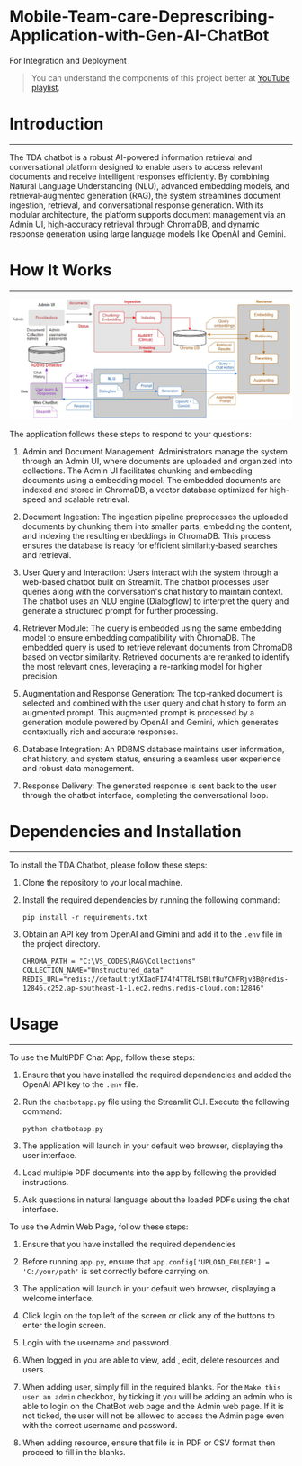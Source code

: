 # Mobile-Team-care-Deprescribing-Application-with-Gen-AI-ChatBot
For Integration and Deployment

> You can understand the components of this project better at [YouTube playlist](https://www.youtube.com/watch?v=T-D1OfcDW1M&list=PLEJnINKHyZIBZZxkSNafHQMDdg5Lf3O3W&pp=gAQB).

# Introduction
------------
The TDA chatbot is a robust AI-powered information retrieval and conversational platform designed to enable users to access relevant documents and receive intelligent responses efficiently. By combining Natural Language Understanding (NLU), advanced embedding models, and retrieval-augmented generation (RAG), the system streamlines document ingestion, retrieval, and conversational response generation. With its modular architecture, the platform supports document management via an Admin UI, high-accuracy retrieval through ChromaDB, and dynamic response generation using large language models like OpenAI and Gemini.

# How It Works
------------

![System Architecture Diagram](./Sys_Arc/Sys_Arc.jpg)

The application follows these steps to respond to your questions:

1. Admin and Document Management: Administrators manage the system through an Admin UI, where documents are uploaded and organized into collections. The Admin UI facilitates chunking and embedding documents using a embedding model.
The embedded documents are indexed and stored in ChromaDB, a vector database optimized for high-speed and scalable retrieval.

2. Document Ingestion: The ingestion pipeline preprocesses the uploaded documents by chunking them into smaller parts, embedding the content, and indexing the resulting embeddings in ChromaDB.
This process ensures the database is ready for efficient similarity-based searches and retrieval.

3. User Query and Interaction: Users interact with the system through a web-based chatbot built on Streamlit. The chatbot processes user queries along with the conversation's chat history to maintain context.
The chatbot uses an NLU engine (Dialogflow) to interpret the query and generate a structured prompt for further processing.

4. Retriever Module: The query is embedded using the same embedding model to ensure embedding compatibility with ChromaDB.
The embedded query is used to retrieve relevant documents from ChromaDB based on vector similarity.
Retrieved documents are reranked to identify the most relevant ones, leveraging a re-ranking model for higher precision.

5. Augmentation and Response Generation: The top-ranked document is selected and combined with the user query and chat history to form an augmented prompt.
This augmented prompt is processed by a generation module powered by OpenAI and Gemini, which generates contextually rich and accurate responses.

6. Database Integration: An RDBMS database maintains user information, chat history, and system status, ensuring a seamless user experience and robust data management.

7. Response Delivery: The generated response is sent back to the user through the chatbot interface, completing the conversational loop.

# Dependencies and Installation
----------------------------
To install the TDA Chatbot, please follow these steps:

1. Clone the repository to your local machine.

2. Install the required dependencies by running the following command:
   ```
   pip install -r requirements.txt
   ```

3. Obtain an API key from OpenAI and Gimini and add it to the `.env` file in the project directory.
   ```
   CHROMA_PATH = "C:\VS_CODES\RAG\Collections"
   COLLECTION_NAME="Unstructured_data"
   REDIS_URL="redis://default:ytXIaoFI74f4TT8LfSBlfBuYCNFRjv3B@redis-12846.c252.ap-southeast-1-1.ec2.redns.redis-cloud.com:12846"
   ```

# Usage
-----
To use the MultiPDF Chat App, follow these steps:

1. Ensure that you have installed the required dependencies and added the OpenAI API key to the `.env` file.

2. Run the `chatbotapp.py` file using the Streamlit CLI. Execute the following command:
   ```
   python chatbotapp.py
   ```

3. The application will launch in your default web browser, displaying the user interface.

4. Load multiple PDF documents into the app by following the provided instructions.

5. Ask questions in natural language about the loaded PDFs using the chat interface.


To use the Admin Web Page, follow these steps:

1. Ensure that you have installed the required dependencies

2. Before running `app.py`, ensure that `app.config['UPLOAD_FOLDER'] = 'C:/your/path'` is set correctly before 
   carrying on.

3. The application will launch in your default web browser, displaying a welcome interface.

4. Click login on the top left of the screen or click any of the buttons to enter the login screen.

5. Login with the username and password.

6. When logged in you are able to view, add , edit, delete resources and users.

7. When adding user, simply fill in the required blanks. For the `Make this user an admin` checkbox, by ticking it you 
   will be adding an admin who is able to login on the ChatBot web page and the Admin web page. If it is not ticked, 
   the user will not be allowed to access the Admin page even with the correct username and password.

8. When adding resource, ensure that file is in PDF or CSV format then proceed to fill in the blanks.

